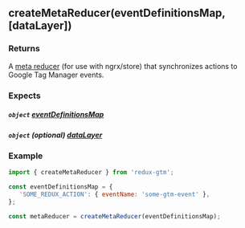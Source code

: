 ## createMetaReducer(eventDefinitionsMap, [dataLayer])

### Returns
A [meta reducer](https://gist.github.com/btroncone/a6e4347326749f938510#implementing-a-meta-reducer)
 (for use with ngrx/store) that synchronizes actions to Google Tag Manager events.

### Expects
##### `object` [eventDefinitionsMap](event-definitions-map.md)
##### `object` *(optional)* [dataLayer](data-layer.md)

### Example
```js
import { createMetaReducer } from 'redux-gtm';

const eventDefinitionsMap = {
   'SOME_REDUX_ACTION': { eventName: 'some-gtm-event' },
};

const metaReducer = createMetaReducer(eventDefinitionsMap);
```

